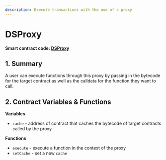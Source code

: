 ```yaml
---
description: Execute transactions with the use of a proxy
---
```


# DSProxy

**Smart contract code: **[**DSProxy**](https://github.com/reflexer-labs/ds-proxy/blob/master/src/proxy.sol)****

## 1. Summary <a href="1-introduction-summary" id="1-introduction-summary"></a>

A user can execute functions through this proxy by passing in the bytecode for the target contract as well as the calldata for the function they want to call.

## 2. Contract Variables & Functions <a href="2-contract-details" id="2-contract-details"></a>

**Variables**

* `cache` - address of contract that caches the bytecode of target contracts called by the proxy

**Functions**

* `execute` - execute a function in the context of the proxy
* `setCache` - set a new `cache`
